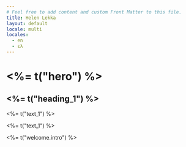 ```yaml
---
# Feel free to add content and custom Front Matter to this file.
title: Helen Lekka
layout: default
locale: multi
locales:
  - en
  - ελ
---
```


<div class="space-y-6">
  <h1>
    <%= t("hero") %>
  </h1>
  <h2>
    <%= t("heading_1") %>
  </h2>
  <p class="flex justify-center">
    <%= t("text_1") %>
  </p>
  <p class="flex justify-center">
    <%= t("text_1") %>
  </p>
  <p>
    <%= t("welcome.intro") %>
  </p>
</div>

